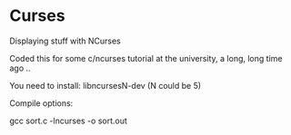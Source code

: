 # Curses
Displaying stuff with NCurses

Coded this for some c/ncurses tutorial at the university, a long, long time ago .. 

You need to install: libncursesN-dev (N could be 5)

Compile options:

gcc sort.c -lncurses -o sort.out


